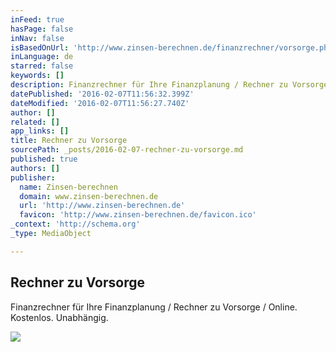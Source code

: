 ```yaml
---
inFeed: true
hasPage: false
inNav: false
isBasedOnUrl: 'http://www.zinsen-berechnen.de/finanzrechner/vorsorge.php'
inLanguage: de
starred: false
keywords: []
description: Finanzrechner für Ihre Finanzplanung / Rechner zu Vorsorge / Online. Kostenlos. Unabhängig.
datePublished: '2016-02-07T11:56:32.399Z'
dateModified: '2016-02-07T11:56:27.740Z'
author: []
related: []
app_links: []
title: Rechner zu Vorsorge
sourcePath: _posts/2016-02-07-rechner-zu-vorsorge.md
published: true
authors: []
publisher:
  name: Zinsen-berechnen
  domain: www.zinsen-berechnen.de
  url: 'http://www.zinsen-berechnen.de'
  favicon: 'http://www.zinsen-berechnen.de/favicon.ico'
_context: 'http://schema.org'
_type: MediaObject

---
```

<article style=""><h1>Rechner zu Vorsorge</h1><p>Finanzrechner für Ihre Finanzplanung / Rechner zu Vorsorge / Online. Kostenlos. Unabhängig.</p><img src="https://s3-us-west-2.amazonaws.com/the-grid-img/p/96aaba79f41a6a7fa175c72db0eac04357d895da.png" /></article>